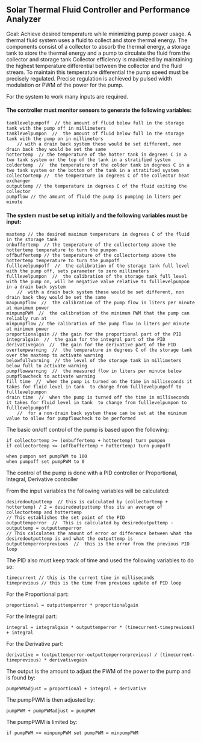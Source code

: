 ## Solar Thermal Fluid Controller and Performance Analyzer

Goal: Achieve desired temperature while minimizing pump power usage.
A thermal fluid system uses a fluid to collect and store thermal energy.
The components consist of a collector to absorb the thermal energy, a storage tank to store the thermal energy and a pump to circulate the fluid from the collector and storage tank
Collector efficiency is maximized by maintaining the highest temperature differential between the collector and the fluid stream. 
To maintain this temperature differential the pump speed must be precisely regulated. 
Precise regulation is achieved by pulsed width modulation or PWM of the power for the pump.

For the system to work many inputs are required.

#### The controller must monitor sensors to generate the following variables:
    
    tanklevelpumpoff  // the amount of fluid below full in the storage tank with the pump off in millimeters
    tanklevelpumpon  //  the amount of fluid below full in the storage tank with the pump on in millimeters
		// with a drain back system these would be set different, non drain back they would be set the same
    hottertemp  // the temperature of the hotter tank in degrees C in a two tank system or the top of the tank in a stratified system
    coldertemp  //  the temperature of the colder tank in degrees C in a two tank system or the bottom of the tank in a stratified system
    collectortemp //  the temperature in degrees C of the collector heat exchanger
    outputtemp // the temperature in degrees C of the fluid exiting the collector
    pumpflow // the amount of fluid the pump is pumping in liters per minute

#### The system must be set up initially and the following variables must be input:

	maxtemp // the desired maximum temperature in degrees C of the fluid in the storage tank
	onbuffertemp  // the temperature of the collectortemp above the hottertemp temperature to turn the pumpon
	offbuffertemp // the temperature of the collectortemp above the hottertemp temperature to turn the pumpoff
	fulllevelpumpoff  //  the calibration of the storage tank full level with the pump off, sets parameter to zero millimeters
	fulllevelpumpon  //  the calibration of the storage tank full level with the pump on, will be negative value relative to fulllevelpumpon in a drain back system
		//  with a drain back system these would be set different, non drain back they would be set the same
	maxpumpflow  //  the calibration of the pump flow in liters per minute at maximum power
    minpumpPWM  //  the calibration of the minimum PWM that the pump can reliably run at
    minpumpflow // the calibration of the pump flow in liters per minute at minimum power
	proportionalgain // the gain for the proportional part of the PID 
    integralgain  //  the gain for the integral part of the PID
    derivativegain  //  the gain for the derivative part of the PID 
	overtempwarning  //  the temperature in degrees C of the storage tank over the maxtemp to activate warning 
	belowfullwarning  // the level of the storage tank in millimeters below full to activate warning
	pumpflowwarning  //  the measured flow in liters per minute below pumpflowcheck to activate warning  
    fill time  //  when the pump is turned on the time in milliseconds it takes for fluid level in tank  to change from fulllevelpumpoff to fulllevelpumpon
    drain time  //  when the pump is turned off the time in milliseconds it takes for fluid level in tank  to change from fulllevelpumpon to fulllevelpumpoff
        //  for a non-drain back system these can be set at the minimum value to allow for pumpflowcheck to be performed
The basic on/off control of the pump is based upon the following:

    if collectortemp >= (onbuffertemp + hottertemp) turn pumpon
    if collectortemp <= (offbuffertemp + hottertemp) turn pumpoff

    when pumpon set pumpPWM to 100
    when pumpoff set pumpPWM to 0

The control of the pump is done with a PID controller or Proportional, Integral, Derivative controller

From the input variables the following variables will be calculated:
    
    desiredoutputtemp  // this is calculated by (collectortemp + hottertemp) / 2 = desiredoutputtemp thus its an average of collectortemp and hottertemp
    // This establishes the set point of the PID
    outputtemperror  //  This is calculated by desiredoutputtemp - outputtemp = outputtemperror
    // This calculates the amount of error or difference between what the desiredoutputtemp is and what the outputtemp is
    outputtemperrorprevious  //  this is the error from the previous PID loop

The PID also must keep track of time and used the following variables to do so:
        
    timecurrent // this is the current time in milliseconds 
    timeprevious // this is the time from previous update of PID loop

For the Proportional part:

    proportional = outputtemperror * proportionalgain

For the Integral part:
        
    integral = integralgain * outputtemperror * (timecurrent-timeprevious) + integral

For the Derivative part:
        
    derivative = (outputtemperror-outputtemperrorprevious) / (timecurrent-timeprevious) * derivativegain

The output is the amount to adjust the  PWM of the power to the pump and is found by:

    pumpPWMadjust = proportional + integral + derivative 

The pumpPWM is then adjusted by:

    pumpPWM + pumpPWMadjust = pumpPWM

The pumpPWM is limited by:

    if pumpPWM <= minpumpPWM set pumpPWM = minpumpPWM


    
        
        
    
        
	    

